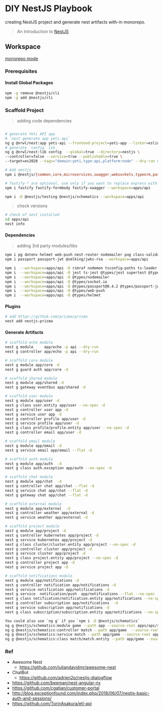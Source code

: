 # DIY NestJS Playbook

creating NestJS project and generate nest artifacts with-in monorepo.

> An Introduction to [NestJS](https://www.joshmorony.com/an-introduction-to-nestjs-for-ionic-developers/)

## Workspace

[monorepo mode](https://docs.nestjs.com/cli/monorepo#monorepo-mode)

### Prerequisites

#### Install Global Packages

```bash
npm -g remove @nestjs/cli
npm -g add @nestjs/cli
```

### Scaffold Project

> adding code dependencies

```bash

# generate Yeti API app
# `nest generate app yeti-api`
ng g @nrwl/nest:app yeti-api --frontend-project=yeti-app --linter=eslint --tags="domain:yeti,type:api,platform:node"
# generate `config` lib
ng g @nrwl/nest:lib config  --global=true --directory=nestjs \
--controller=false --service=true --publishable=true \
--target=es2020 --tags="domain:yeti,type:api,platform:node" --dry-run # use prefix @yeti

# Add nestjs
npm i @nestjs/{common,core,microservices,swagger,websockets,typeorm,passport,elasticsearch} --workspace=apps/api

# fastify-* are optional. use only if you want to replace express with fastify
npm i fastify fastify-formbody fastify-swagger --workspace=apps/api

npm i -D @nestjs/testing @nestjs/schematics --workspace=apps/api
```

> check versions

```bash
# check of nest installed
cd apps/api
nest info
```

#### Dependencies

> adding 3rd party modules/libs

```bash
npm i pg dotenv helmet web-push nest-router nodemailer pug class-validator class-transformer --workspace=apps/api
npm i passport passport-jwt @xmlking/jwks-rsa --workspace=apps/api

npm i  --workspace=apps/api -D rimraf nodemon tsconfig-paths ts-loader 
npm i  --workspace=apps/api -D jest ts-jest @types/jest supertest @types/supertest
npm i  --workspace=apps/api -D @types/nodemailer
npm i  --workspace=apps/api -D @types/socket.io
npm i  --workspace=apps/api -D @types/passport@0.4.2 @types/passport-jwt
npm i  --workspace=apps/api -D @types/web-push
npm i  --workspace=apps/api -D @types/helmet
```


#### Plugins

```bash
# add https://github.com/prisma/prisma
nest add nestjs-prisma
```


#### Generate Artifacts

```bash
# scaffold echo module
nest g module     app/echo -p api --dry-run
nest g controller app/echo -p api --dry-run

# scaffold core module
nest g module app/core -d
nest g guard auth app/core -d

# scaffold shared module
nest g module app/shared -d
nest g gateway eventbus app/shared -d

# scaffold user module
nest g module app/user -d
nest g class user.entity app/user --no-spec -d
nest g controller user app -d
nest g service user app -d
nest g controller profile app/user -d
nest g service profile app/user -d
nest g class profile/profile.entity app/user --no-spec -d
nest g controller email app/user -d

# scaffold email module
nest g module app/email -d
nest g service email app/email --flat -d

# scaffold auth module
nest g module app/auth  -d
nest g class auth.exception app/auth --no-spec -d

# scaffold chat module
nest g module app/chat  -d
nest g controller chat app/chat --flat -d
nest g service chat app/chat --flat -d
nest g gateway chat app/chat --flat -d

# scaffold external module
nest g module app/external  -d
nest g controller weather app/external -d
nest g service weather app/external -d

# scaffold project module
nest g module app/project -d
nest g controller kubernetes app/project -d
nest g service kubernetes app/project -d
nest g class cluster/cluster.entity app/project --no-spec -d
nest g controller cluster app/project -d
nest g service cluster app/project -d
nest g class project.entity app/project --no-spec -d
nest g controller project app -d
nest g service project app -d

# scaffold notifications module
nest g module app/notifications -d
nest g controller notification app/notifications -d
nest g service notification app/notifications -d
nest g service  notification/push  app/notifications --flat --no-spec -d
nest g class notification/notification.entity app/notifications --no-spec -d
nest g controller subscription app/notifications  -d
nest g service subscription app/notifications -d
nest g class subscription/subscription.entity app/notifications --no-spec -d

You could also use `ng g` if you `npm i -D @nestjs/schematics`
ng g @nestjs/schematics:module game --path app --source-root apps/api/src -d
ng g @nestjs/schematics:controller match --path app/game  --source-root apps/api/src -d
ng g @nestjs/schematics:service match --path app/game --source-root apps/api/src -d
ng g @nestjs/schematics:class match/match.entity --path app/game --source-root apps/api/src --spec -d
```

### Ref

- Awesome Nest
  - <https://github.com/juliandavidmr/awesome-nest>
- ChatBot
  - <https://github.com/adrien2p/nestjs-dialogflow>
- <https://github.com/beeman/nest-angular-nx>
- <https://github.com/cgatian/customer-portal>
- <http://blog.exceptionfound.com/index.php/2018/06/07/nestjs-basic-auth-and-sessions/>
- <https://github.com/TorinAsakura/etl-api>
